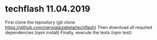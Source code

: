 # techflash 11.04.2019

First clone the repository (git clone https://github.com/cierpialaizabela/techflash)
Then download all required dependencies (npm install)
Finally, execute the tests (npm test)
